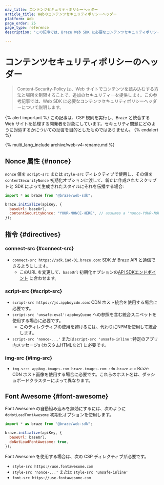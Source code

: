 ```yaml
---
nav_title: コンテンツセキュリティポリシーヘッダー
article_title: Webのコンテンツセキュリティポリシーヘッダー
platform: Web
page_order: 25
page_type: reference
description: "この記事では、Braze Web SDK に必要なコンテンツセキュリティポリシーヘッダーについて説明します。"

---
```


# コンテンツセキュリティポリシーのヘッダー

> Content-Security-Policy は、Web サイトでコンテンツを読み込むする方法と場所を制限することで、追加のセキュリティーを提供します。この参考記事では、Web SDK に必要なコンテンツセキュリティポリシーヘッダーについて説明します。

{% alert important %}
この記事は、CSP 規則を実行し、Braze と統合する Web サイトを処理する開発者を対象にしています。セキュリティ問題にどのように対処するかについての助言を目的としたものではありません。
{% endalert %}

{% multi_lang_include archive/web-v4-rename.md %}

## Nonce 属性 {#nonce}

`nonce` 値を `script-src` または `style-src` ディレクティブで使用し、その値を `contentSecurityNonce` 初期化オプションに渡して、新たに作成されたスクリプトと SDK によって生成されたスタイルにそれを伝播する場合:

```javascript
import * as braze from "@braze/web-sdk";

braze.initialize(apiKey, {
  baseUrl: baseUrl,
  contentSecurityNonce: "YOUR-NONCE-HERE", // assumes a "nonce-YOUR-NONCE-HERE" CSP value
});
```

## 指令 {#directives}

### connect-src {#connect-src}

- `connect-src https://sdk.iad-01.braze.com`: SDK が Braze API と通信できるようにします。
  - このURL を変更して、`baseUrl` 初期化オプションの[API SDKエンドポイント]({{site.baseurl}}/user_guide/administrative/access_braze/sdk_endpoints/) に合わせます。

### script-src {#script-src}

- `script-src https://js.appboycdn.com`: CDN ホスト統合を使用する場合に必要です。
- `script-src 'unsafe-eval'`: `appboyQueue` への参照を含む統合スニペットを使用する場合に必要です。
  - このディレクティブの使用を避けるには、代わりにNPMを使用して統合します。
- `script-src 'nonce-...'` または`script-src 'unsafe-inline'`:特定のアプリ内メッセージs (カスタムHTMLなど) に必要です。

### img-src {#img-src}
- `img-src: appboy-images.com braze-images.com cdn.braze.eu`: Braze CDN ホスト画像を使用する場合に必要です。これらのホスト名は、ダッシュボードクラスターによって異なります。

## Font Awesome {#font-awesome}

Font Awesome の自動組み込みを無効にするには、次のように `doNotLoadFontAwesome` 初期化オプションを使用します。

```javascript
import * as braze from "@braze/web-sdk";

braze.initialize(apiKey, {
  baseUrl: baseUrl,
  doNotLoadFontAwesome: true,
});
```

Font Awesome を使用する場合は、次の CSP ディレクティブが必要です。

- `style-src https://use.fontawesome.com`
- `style-src 'nonce-...'` または `style-src 'unsafe-inline'`
- `font-src https://use.fontawesome.com`
